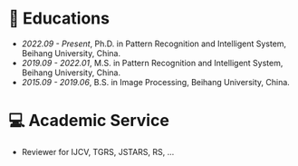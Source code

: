 
# 📖 Educations
- *2022.09 - Present*, Ph.D. in Pattern Recognition and Intelligent System, Beihang University, China.
- *2019.09 - 2022.01*, M.S. in Pattern Recognition and Intelligent System, Beihang University, China.
- *2015.09 - 2019.06*, B.S. in Image Processing, Beihang University, China.

# 💻 Academic Service
- Reviewer for IJCV, TGRS, JSTARS, RS, ...
